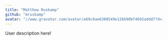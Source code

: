 ```yaml
---
title: "Matthew Ruskamp"
github: "mruskamp"
avatar: "//www.gravatar.com/avatar/a69c6ae6308549e126690bf4692addd7?d=identicon"
---
```


User description here!

